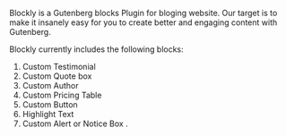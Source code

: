 Blockly is a Gutenberg blocks Plugin for bloging website. Our target is to make it insanely easy for you to create better and engaging content with Gutenberg.


Blockly currently includes the following blocks: 
1.  Custom Testimonial
2.  Custom Quote box
3.  Custom Author 
4.  Custom Pricing Table
5.  Custom Button
6.  Highlight Text
7.  Custom Alert or Notice Box .